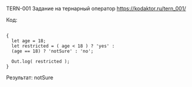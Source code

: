 TERN-001
Задание на тернарный оператор
<https://kodaktor.ru/tern_001/>

Код:
<pre><code>
{
  let age = 18;
  let restricted = ( age < 18 ) ? 'yes' : 
  (age == 18) ? 'notSure' : 'no';

  Out.log( restricted );
}
</code></pre>

Результат:
notSure
